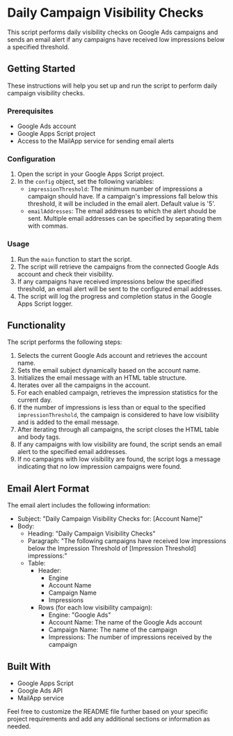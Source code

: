 # Daily Campaign Visibility Checks

This script performs daily visibility checks on Google Ads campaigns and sends an email alert if any campaigns have received low impressions below a specified threshold.

## Getting Started

These instructions will help you set up and run the script to perform daily campaign visibility checks.

### Prerequisites

- Google Ads account
- Google Apps Script project
- Access to the MailApp service for sending email alerts

### Configuration

1. Open the script in your Google Apps Script project.
2. In the `config` object, set the following variables:
   - `impressionThreshold`: The minimum number of impressions a campaign should have. If a campaign's impressions fall below this threshold, it will be included in the email alert. Default value is '5'.
   - `emailAddresses`: The email addresses to which the alert should be sent. Multiple email addresses can be specified by separating them with commas.

### Usage

1. Run the `main` function to start the script.
2. The script will retrieve the campaigns from the connected Google Ads account and check their visibility.
3. If any campaigns have received impressions below the specified threshold, an email alert will be sent to the configured email addresses.
4. The script will log the progress and completion status in the Google Apps Script logger.

## Functionality

The script performs the following steps:

1. Selects the current Google Ads account and retrieves the account name.
2. Sets the email subject dynamically based on the account name.
3. Initializes the email message with an HTML table structure.
4. Iterates over all the campaigns in the account.
5. For each enabled campaign, retrieves the impression statistics for the current day.
6. If the number of impressions is less than or equal to the specified `impressionThreshold`, the campaign is considered to have low visibility and is added to the email message.
7. After iterating through all campaigns, the script closes the HTML table and body tags.
8. If any campaigns with low visibility are found, the script sends an email alert to the specified email addresses.
9. If no campaigns with low visibility are found, the script logs a message indicating that no low impression campaigns were found.

## Email Alert Format

The email alert includes the following information:

- Subject: "Daily Campaign Visibility Checks for: [Account Name]"
- Body:
  - Heading: "Daily Campaign Visibility Checks"
  - Paragraph: "The following campaigns have received low impressions below the Impression Threshold of [Impression Threshold] impressions:"
  - Table:
    - Header:
      - Engine
      - Account Name
      - Campaign Name
      - Impressions
    - Rows (for each low visibility campaign):
      - Engine: "Google Ads"
      - Account Name: The name of the Google Ads account
      - Campaign Name: The name of the campaign
      - Impressions: The number of impressions received by the campaign

## Built With

- Google Apps Script
- Google Ads API
- MailApp service

Feel free to customize the README file further based on your specific project requirements and add any additional sections or information as needed.
